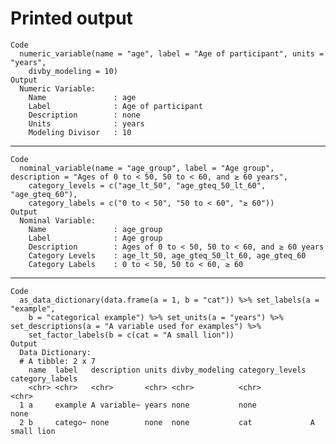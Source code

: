# Printed output

    Code
      numeric_variable(name = "age", label = "Age of participant", units = "years",
        divby_modeling = 10)
    Output
      Numeric Variable:
        Name               : age 
        Label              : Age of participant 
        Description        : none 
        Units              : years 
        Modeling Divisor   : 10 

---

    Code
      nominal_variable(name = "age_group", label = "Age group", description = "Ages of 0 to < 50, 50 to < 60, and ≥ 60 years",
        category_levels = c("age_lt_50", "age_gteq_50_lt_60", "age_gteq_60"),
        category_labels = c("0 to < 50", "50 to < 60", "≥ 60"))
    Output
      Nominal Variable:
        Name               : age_group 
        Label              : Age group 
        Description        : Ages of 0 to < 50, 50 to < 60, and ≥ 60 years 
        Category Levels    : age_lt_50, age_gteq_50_lt_60, age_gteq_60 
        Category Labels    : 0 to < 50, 50 to < 60, ≥ 60 

---

    Code
      as_data_dictionary(data.frame(a = 1, b = "cat")) %>% set_labels(a = "example",
        b = "categorical example") %>% set_units(a = "years") %>% set_descriptions(a = "A variable used for examples") %>%
        set_factor_labels(b = c(cat = "A small lion"))
    Output
      Data Dictionary:
      # A tibble: 2 x 7
        name  label   description units divby_modeling category_levels category_labels
        <chr> <chr>   <chr>       <chr> <chr>          <chr>           <chr>          
      1 a     example A variable~ years none           none            none           
      2 b     catego~ none        none  none           cat             A small lion   

